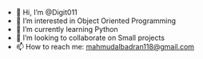 - 👋 Hi, I’m @Digit011
- 👀 I’m interested in Object Oriented Programming
- 🌱 I’m currently learning Python
- 💞️ I’m looking to collaborate on Small projects
- 📫 How to reach me: mahmudalbadran118@gmail.com

<!---
Digit011/Digit011 is a ✨ special ✨ repository because its `README.md` (this file) appears on your GitHub profile.
You can click the Preview link to take a look at your changes.
--->
